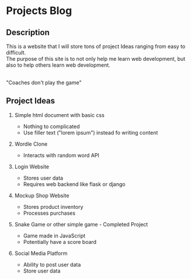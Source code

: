 # Projects Blog

## Description
This is a website that I will store tons of project Ideas 
ranging from easy to difficult.<br>
The purpose of this site is to not only help me learn web development, 
but also to help others learn web development.

<br>
"Coaches don't play the game"

<br>

## Project Ideas
1. Simple html document with basic css 
    - Nothing to complicated
    - Use filler text ("lorem ipsum") instead fo writing content

2. Wordle Clone
    - Interacts with random word API

3. Login Website
    - Stores user data
    - Requires web backend like flask or django

4. Mockup Shop Website
    - Stores product inventory
    - Processes purchases

5. Snake Game or other simple game - Completed Project
    - Game made in JavaScript
    - Potentially have a score board

6. Social Media Platform
    - Ability to post user data
    - Store user data